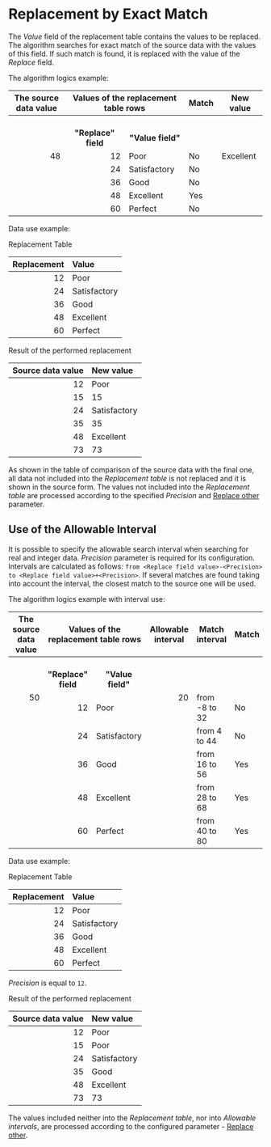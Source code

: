 # Replacement by Exact Match

The *Value* field of the replacement table contains the values to be replaced. The algorithm searches for exact match of the source data with the values of this field. If such match is found, it is replaced with the value of the *Replace* field.

The algorithm logics example:

<table>
<thead>
<tr><th>The source data value</th><th colspan="2">Values of the replacement table rows</th><th>Match</th><th>New value</th></tr>
</thead>
<tbody>
<tr><td> </td><th><br>"Replace" field</th><th><br>"Value field"</th><td> </td><td> </td></tr>
<tr><td rowspan="5" valign="top" align="right">48</td><td align="right">12</td><td align="left">Poor</td><td>No</td><td rowspan="5" valign="top" align="left">Excellent</td></tr>
<tr><td align="right">24</td><td align="left">Satisfactory</td><td>No</td></tr>
<tr><td align="right">36</td><td align="left">Good</td><td>No</td></tr>
<tr><td align="right">48</td><td align="left">Excellent</td><td>Yes</td></tr>
<tr><td align="right">60</td><td align="left">Perfect</td><td>No</td></tr>
</tbody>
</table>

Data use example:

Replacement Table

|Replacement|Value|
|-:|:-|
|12|Poor|
|24|Satisfactory|
|36|Good|
|48|Excellent|
|60|Perfect|

Result of the performed replacement

|Source data value|New value|
|-:|:-|
|12|Poor|
|15|15|
|24|Satisfactory|
|35|35|
|48|Excellent|
|73|73|

As shown in the table of comparison of the source data with the final one, all data not included into the *Replacement table* is not replaced and it is shown in the source form. The values not included into the *Replacement table* are processed according to the specified *Precision* and [Replace other](./other-match.md) parameter.

## Use of the Allowable Interval

It is possible to specify the allowable search interval when searching for real and integer data. *Precision* parameter is required for its configuration. Intervals are calculated as follows: `from <Replace field value>-<Precision> to <Replace field value>+<Precision>`. If several matches are found taking into account the interval, the closest match to the source one will be used.

The algorithm logics example with interval use:

<table>
<thead>
<tr><th>The source data value</th><th colspan="2">Values of the replacement table rows </th><th>Allowable interval</th><th>Match interval</th><th>Match</th><th>The closest to source</th><th>New value</th></tr>
</thead>
<tbody>
<tr><th></th><th><br>"Replace" field</th><th><br>"Value field"</th><th></th><th></th><th></th><th></th><th></th></tr>
<tr><td rowspan="5" valign="top" align="right">50</td><td align="right">12</td><td>Poor</td><td rowspan="5" valign="top" align="right">20</td><td>from -8 to 32</td><td>No</td><td>No</td><td rowspan="5" valign="top" align="center">Excellent</td></tr>
<tr><td align="right">24</td><td>Satisfactory</td></td><td> from 4 to 44</td><td>No</td><td>No</td></tr>
<tr><td align="right">36</td><td>Good</td></td><td>from 16 to 56</td><td>Yes</td><td>No</td></tr>
<tr><td align="right">48</td><td>Excellent</td></td><td>from 28 to 68</td><td>Yes</td><td>Yes</td></tr>
<tr><td align="right">60</td><td>Perfect</td></td><td>from 40 to 80</td><td>Yes</td><td>No</td></tr>
</tbody>
</table>

Data use example:

Replacement Table

|Replacement|Value|
|-:|:-|
|12|Poor|
|24|Satisfactory|
|36|Good|
|48|Excellent|
|60|Perfect|

*Precision* is equal to `12`.

Result of the performed replacement

|Source data value|New value|
|-:|:-|
|12|Poor|
|15|Poor|
|24|Satisfactory|
|35|Good|
|48|Excellent|
|73|73|

The values included neither into the *Replacement table*, nor into *Allowable intervals*, are processed according to the configured parameter - [Replace other](./other-match.md).